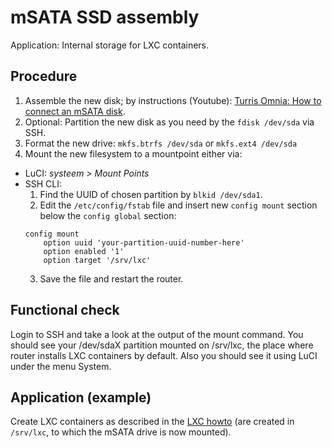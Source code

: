 # mSATA SSD assembly

Application: Internal storage for LXC containers.

## Procedure

1. Assemble the new disk; by instructions (Youtube): [Turris Omnia: How to connect an mSATA disk][1].
2. Optional: Partition the new disk as you need by the `fdisk /dev/sda` via SSH.
3. Format the new drive: `mkfs.btrfs /dev/sda` or `mkfs.ext4 /dev/sda`
4. Mount the new filesystem to a mountpoint either via:
  - LuCI: _systeem > Mount Points_
  - SSH CLI:
    1. Find the UUID of chosen partition by `blkid /dev/sda1`.
    2. Edit the `/etc/config/fstab` file and insert new `config mount` section below the `config global` section:
      ```
      config mount
          option uuid 'your-partition-uuid-number-here'
          option enabled '1'
          option target '/srv/lxc'
      ```
    3. Save the file and restart the router.

## Functional check

Login to SSH and take a look at the output of the mount command. You should see your /dev/sdaX partition mounted on /srv/lxc, the place where router installs LXC containers by default. Also you should see it using LuCI under the menu System.

## Application (example)

Create LXC containers as described in the [LXC howto][2] (are created in `/srv/lxc`, to which the mSATA drive is now mounted).


<!-- REFERENCES -->

[1]:https://www.youtube.com/watch?v=71_M2N3ga7s
[2]:https://www.turris.cz/doc/en/howto/lxc
